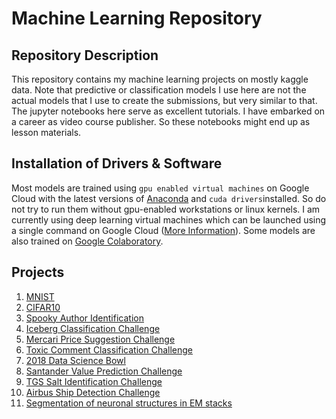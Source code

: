 # Machine Learning Repository

## Repository Description
This repository contains my machine learning projects on mostly kaggle data. Note that predictive or classification models I use here are not the actual models that I use to create the submissions, but very similar to that. The jupyter notebooks here serve as excellent tutorials. I have embarked on a career as video course publisher. So these notebooks might end up as lesson materials.

## Installation of Drivers & Software
Most models are trained using `gpu enabled virtual machines` on Google Cloud with the latest versions of [Anaconda](https://www.anaconda.com/download/) and `cuda drivers`installed. So do not try to run them without gpu-enabled workstations or linux kernels. I am currently using deep learning virtual machines which can be launched using a single command on Google Cloud ([More Information](https://cloud.google.com/deep-learning-vm/docs/tensorflow_start_instance)). Some models are also trained on [Google Colaboratory](https://colab.research.google.com/notebooks/welcome.ipynb).

## Projects
1. [MNIST](https://github.com/itratrahman/machine_learning_projects/tree/master/mnist)
2. [CIFAR10](https://github.com/itratrahman/machine_learning_projects/tree/master/cifar10)
3. [Spooky Author Identification](https://github.com/itratrahman/machine_learning_projects/tree/master/spookyauthoridentification)
4. [Iceberg Classification Challenge](https://github.com/itratrahman/machine_learning_projects/tree/master/icebergclassifierchallenge)
5. [Mercari Price Suggestion Challenge](https://github.com/itratrahman/machine_learning_projects/tree/master/mercari_price_suggestion_challenge)
6. [Toxic Comment Classification Challenge](https://github.com/itratrahman/machine_learning_projects/tree/master/toxic_comment_classification)
7. [2018 Data Science Bowl](https://github.com/itratrahman/machine_learning_projects/tree/master/2018_data_science_bowl)
8. [Santander Value Prediction Challenge](https://github.com/itratrahman/machine_learning_projects/tree/master/santander_prediction_challenge)
9. [TGS Salt Identification Challenge](https://github.com/itratrahman/machine_learning_projects/tree/master/salt_identification_challenge)
10. [Airbus Ship Detection Challenge](https://github.com/itratrahman/machine_learning_projects/tree/master/airbus_ship_detection_challenge)
11. [Segmentation of neuronal structures in EM stacks](https://github.com/itratrahman/machine_learning_projects/tree/master/segmentation_of_neuronal_structures)
